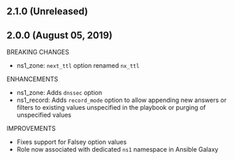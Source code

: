## 2.1.0 (Unreleased)

## 2.0.0 (August 05, 2019)

BREAKING CHANGES
* ns1_zone: `next_ttl` option renamed `nx_ttl`

ENHANCEMENTS
* ns1_zone: Adds `dnssec` option
* ns1_record: Adds `record_mode` option to allow appending new answers or filters to existing values unspecified in the playbook or purging of unspecified values

IMPROVEMENTS
* Fixes support for Falsey option values
* Role now associated with dedicated `ns1` namespace in Ansible Galaxy
